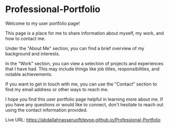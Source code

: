 # Professional-Portfolio

Welcome to my user portfolio page!

This page is a place for me to share information about myself, my work, and how to contact me.

Under the "About Me" section, you can find a brief overview of my background and interests.

In the "Work" section, you can view a selection of projects and experiences that I have had. This may include things like job titles, responsibilities, and notable achievements.

If you want to get in touch with me, you can use the "Contact" section to find my email address or other ways to reach me.

I hope you find this user portfolio page helpful in learning more about me. If you have any questions or would like to connect, don't hesitate to reach out using the contact information provided.

Live URL: https://abdallahnasseruoftdevop.github.io/Professional-Portfolio
